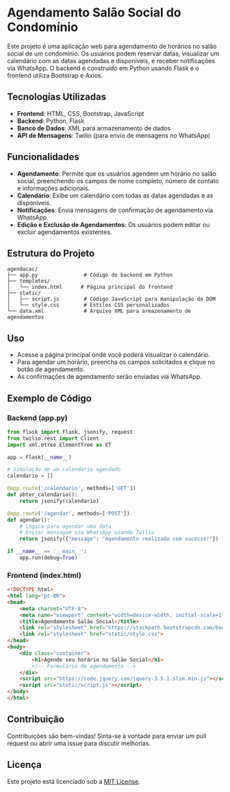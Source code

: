 # Agendamento Salão Social do Condomínio

Este projeto é uma aplicação web para agendamento de horários no salão social de um condomínio. Os usuários podem reservar datas, visualizar um calendário com as datas agendadas e disponíveis, e receber notificações via WhatsApp. O backend é construído em Python usando Flask e o frontend utiliza Bootstrap e Axios.

## Tecnologias Utilizadas

- **Frontend**: HTML, CSS, Bootstrap, JavaScript
- **Backend**: Python, Flask
- **Banco de Dados**: XML para armazenamento de dados
- **API de Mensagens**: Twilio (para envio de mensagens no WhatsApp)

## Funcionalidades

- **Agendamento**: Permite que os usuários agendem um horário no salão social, preenchendo os campos de nome completo, número de contato e informações adicionais.
- **Calendário**: Exibe um calendário com todas as datas agendadas e as disponíveis.
- **Notificações**: Envia mensagens de confirmação de agendamento via WhatsApp.
- **Edição e Exclusão de Agendamentos**: Os usuários podem editar ou excluir agendamentos existentes.

## Estrutura do Projeto

```
agendacac/
├── app.py               # Código do backend em Python
├── templates/
│   └── index.html      # Página principal do frontend
├── static/
│   ├── script.js        # Código JavaScript para manipulação do DOM
│   └── style.css        # Estilos CSS personalizados
└── data.xml             # Arquivo XML para armazenamento de agendamentos
```

## Uso

- Acesse a página principal onde você poderá visualizar o calendário.
- Para agendar um horário, preencha os campos solicitados e clique no botão de agendamento.
- As confirmações de agendamento serão enviadas via WhatsApp.

## Exemplo de Código

### Backend (app.py)

```python
from flask import Flask, jsonify, request
from twilio.rest import Client
import xml.etree.ElementTree as ET

app = Flask(__name__)

# Simulação de um calendário agendado
calendario = []

@app.route('/calendario', methods=['GET'])
def obter_calendario():
    return jsonify(calendario)

@app.route('/agendar', methods=['POST'])
def agendar():
    # Lógica para agendar uma data
    # Enviar mensagem via WhatsApp usando Twilio
    return jsonify({"message": "Agendamento realizado com sucesso!"})

if __name__ == '__main__':
    app.run(debug=True)
```

### Frontend (index.html)

```html
<!DOCTYPE html>
<html lang="pt-BR">
<head>
    <meta charset="UTF-8">
    <meta name="viewport" content="width=device-width, initial-scale=1.0">
    <title>Agendamento Salão Social</title>
    <link rel="stylesheet" href="https://stackpath.bootstrapcdn.com/bootstrap/4.5.2/css/bootstrap.min.css">
    <link rel="stylesheet" href="static/style.css">
</head>
<body>
    <div class="container">
        <h1>Agende seu horário no Salão Social</h1>
        <!-- Formulário de agendamento -->
    </div>
    <script src="https://code.jquery.com/jquery-3.5.1.slim.min.js"></script>
    <script src="static/script.js"></script>
</body>
</html>
```

## Contribuição

Contribuições são bem-vindas! Sinta-se à vontade para enviar um pull request ou abrir uma issue para discutir melhorias.

## Licença

Este projeto está licenciado sob a [MIT License](LICENSE).
